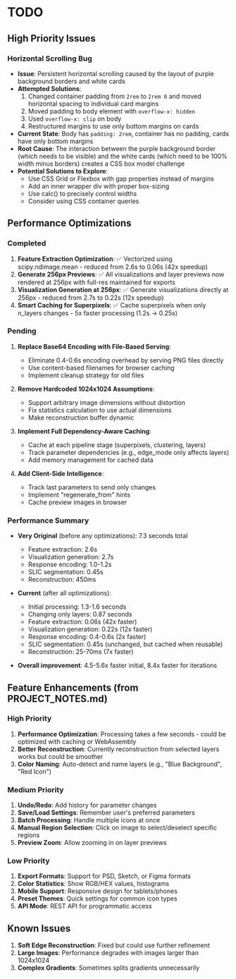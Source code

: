 # TODO

## High Priority Issues

### Horizontal Scrolling Bug
- **Issue**: Persistent horizontal scrolling caused by the layout of purple background borders and white cards
- **Attempted Solutions**:
  1. Changed container padding from `2rem` to `2rem 0` and moved horizontal spacing to individual card margins
  2. Moved padding to body element with `overflow-x: hidden`
  3. Used `overflow-x: clip` on body
  4. Restructured margins to use only bottom margins on cards
- **Current State**: Body has `padding: 2rem`, container has no padding, cards have only bottom margins
- **Root Cause**: The interaction between the purple background border (which needs to be visible) and the white cards (which need to be 100% width minus borders) creates a CSS box model challenge
- **Potential Solutions to Explore**:
  - Use CSS Grid or Flexbox with gap properties instead of margins
  - Add an inner wrapper div with proper box-sizing
  - Use calc() to precisely control widths
  - Consider using CSS container queries

## Performance Optimizations

### Completed
1. **Feature Extraction Optimization**: ✅ Vectorized using scipy.ndimage.mean - reduced from 2.6s to 0.06s (42x speedup)
2. **Generate 256px Previews**: ✅ All visualizations and layer previews now rendered at 256px with full-res maintained for exports
3. **Visualization Generation at 256px**: ✅ Generate visualizations directly at 256px - reduced from 2.7s to 0.22s (12x speedup)
4. **Smart Caching for Superpixels**: ✅ Cache superpixels when only n_layers changes - 5x faster processing (1.2s → 0.25s)

### Pending
1. **Replace Base64 Encoding with File-Based Serving**:
   - Eliminate 0.4-0.6s encoding overhead by serving PNG files directly
   - Use content-based filenames for browser caching
   - Implement cleanup strategy for old files

2. **Remove Hardcoded 1024x1024 Assumptions**:
   - Support arbitrary image dimensions without distortion
   - Fix statistics calculation to use actual dimensions
   - Make reconstruction buffer dynamic

3. **Implement Full Dependency-Aware Caching**:
   - Cache at each pipeline stage (superpixels, clustering, layers)
   - Track parameter dependencies (e.g., edge_mode only affects layers)
   - Add memory management for cached data

4. **Add Client-Side Intelligence**:
   - Track last parameters to send only changes
   - Implement "regenerate_from" hints
   - Cache preview images in browser

### Performance Summary
- **Very Original** (before any optimizations): 7.3 seconds total
  - Feature extraction: 2.6s
  - Visualization generation: 2.7s
  - Response encoding: 1.0-1.2s
  - SLIC segmentation: 0.45s
  - Reconstruction: 450ms

- **Current** (after all optimizations):
  - Initial processing: 1.3-1.6 seconds
  - Changing only layers: 0.87 seconds
  - Feature extraction: 0.06s (42x faster)
  - Visualization generation: 0.22s (12x faster)
  - Response encoding: 0.4-0.6s (2x faster)
  - SLIC segmentation: 0.45s (unchanged, but cached when reusable)
  - Reconstruction: 25-70ms (7x faster)

- **Overall improvement**: 4.5-5.6x faster initial, 8.4x faster for iterations

## Feature Enhancements (from PROJECT_NOTES.md)

### High Priority
1. **Performance Optimization**: Processing takes a few seconds - could be optimized with caching or WebAssembly
2. **Better Reconstruction**: Currently reconstruction from selected layers works but could be smoother
3. **Color Naming**: Auto-detect and name layers (e.g., "Blue Background", "Red Icon")

### Medium Priority
1. **Undo/Redo**: Add history for parameter changes
2. **Save/Load Settings**: Remember user's preferred parameters
3. **Batch Processing**: Handle multiple icons at once
4. **Manual Region Selection**: Click on image to select/deselect specific regions
5. **Preview Zoom**: Allow zooming in on layer previews

### Low Priority
1. **Export Formats**: Support for PSD, Sketch, or Figma formats
2. **Color Statistics**: Show RGB/HEX values, histograms
3. **Mobile Support**: Responsive design for tablets/phones
4. **Preset Themes**: Quick settings for common icon types
5. **API Mode**: REST API for programmatic access

## Known Issues
1. **Soft Edge Reconstruction**: Fixed but could use further refinement
2. **Large Images**: Performance degrades with images larger than 1024x1024
3. **Complex Gradients**: Sometimes splits gradients unnecessarily